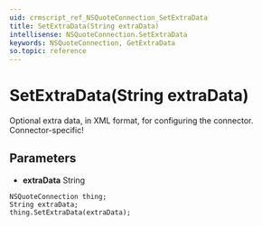 ```yaml
---
uid: crmscript_ref_NSQuoteConnection_SetExtraData
title: SetExtraData(String extraData)
intellisense: NSQuoteConnection.SetExtraData
keywords: NSQuoteConnection, GetExtraData
so.topic: reference
---
```


# SetExtraData(String extraData)

Optional extra data, in XML format, for configuring the connector. Connector-specific!

## Parameters

* **extraData** String

```crmscript
NSQuoteConnection thing;
String extraData;
thing.SetExtraData(extraData);
```

